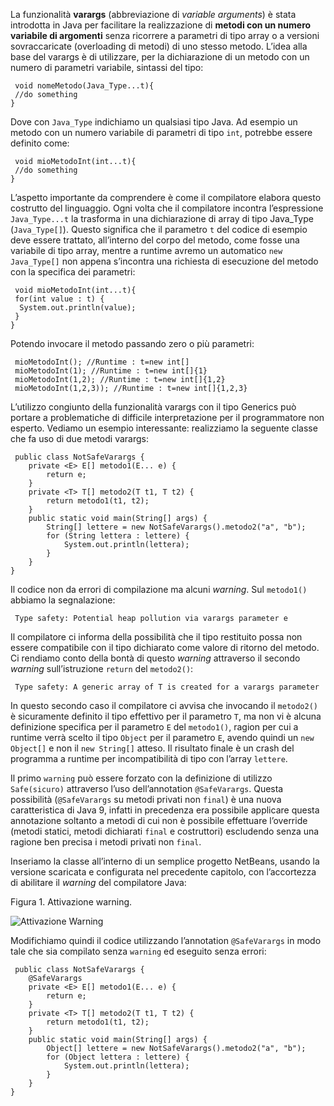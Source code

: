 La funzionalità **varargs** (abbreviazione di _variable arguments_) è stata introdotta in Java per facilitare la realizzazione di **metodi con un numero variabile di argomenti** senza ricorrere a parametri di tipo array o a versioni sovraccaricate (overloading di metodi) di uno stesso metodo. L’idea alla base del varargs è di utilizzare, per la dichiarazione di un metodo con un numero di parametri variabile, sintassi del tipo:

```
 void nomeMetodo(Java_Type...t){
 //do something
} 
```

Dove con `Java_Type` indichiamo un qualsiasi tipo Java. Ad esempio un metodo con un numero variabile di parametri di tipo `int`, potrebbe essere definito come:

```
 void mioMetodoInt(int...t){
 //do something
} 
```

L’aspetto importante da comprendere è come il compilatore elabora questo costrutto del linguaggio. Ogni volta che il compilatore incontra l’espressione `Java_Type...t` la trasforma in una dichiarazione di array di tipo Java_Type (`Java_Type[]`). Questo significa che il parametro `t` del codice di esempio deve essere trattato, all’interno del corpo del metodo, come fosse una variabile di tipo array, mentre a runtime avremo un automatico `new Java_Type[]` non appena s’incontra una richiesta di esecuzione del metodo con la specifica dei parametri:

```
 void mioMetodoInt(int...t){
 for(int value : t) {
  System.out.println(value);
 }
} 
```

Potendo invocare il metodo passando zero o più parametri:

```
 mioMetodoInt(); //Runtime : t=new int[]
 mioMetodoInt(1); //Runtime : t=new int[]{1}
 mioMetodoInt(1,2); //Runtime : t=new int[]{1,2}
 mioMetodoInt(1,2,3)); //Runtime : t=new int[]{1,2,3} 
```

L’utilizzo congiunto della funzionalità varargs con il tipo Generics può portare a problematiche di difficile interpretazione per il programmatore non esperto. Vediamo un esempio interessante: realizziamo la seguente classe che fa uso di due metodi varargs:

```
 public class NotSafeVarargs {
	private <E> E[] metodo1(E... e) {
		return e;
	}
	private <T> T[] metodo2(T t1, T t2) {
		return metodo1(t1, t2);
	}
	public static void main(String[] args) {
		String[] lettere = new NotSafeVarargs().metodo2("a", "b");
		for (String lettera : lettere) {
			System.out.println(lettera);
		}
	}
} 
```

Il codice non da errori di compilazione ma alcuni _warning_. Sul `metodo1()` abbiamo la segnalazione:

```
 Type safety: Potential heap pollution via varargs parameter e 
```

Il compilatore ci informa della possibilità che il tipo restituito possa non essere compatibile con il tipo dichiarato come valore di ritorno del metodo. Ci rendiamo conto della bontà di questo _warning_ attraverso il secondo _warning_ sull’istruzione `return` del `metodo2()`:

```
 Type safety: A generic array of T is created for a varargs parameter 
```

In questo secondo caso il compilatore ci avvisa che invocando il `metodo2()` è sicuramente definito il tipo effettivo per il parametro `T`, ma non vi è alcuna definizione specifica per il parametro `E` del `metodo1()`, ragion per cui a runtime verrà scelto il tipo `Object` per il parametro `E`, avendo quindi un `new Object[]` e non il `new String[]` atteso. Il risultato finale è un crash del programma a runtime per incompatibilità di tipo con l’array `lettere`.

Il primo `warning` può essere forzato con la definizione di utilizzo `Safe(sicuro)` attraverso l’uso dell’annotation `@SafeVarargs`. Questa possibilità (`@SafeVarargs` su metodi privati non `final`) è una nuova caratteristica di Java 9, infatti in precedenza era possibile applicare questa annotazione soltanto a metodi di cui non è possibile effettuare l’override (metodi statici, metodi dichiarati `final` e costruttori) escludendo senza una ragione ben precisa i metodi privati non `final`.

Inseriamo la classe all’interno di un semplice progetto NetBeans, usando la versione scaricata e configurata nel precedente capitolo, con l’accortezza di abilitare il _warning_ del compilatore Java:

Figura 1. Attivazione warning.

![Attivazione Warning](https://tbm-html.s3.amazonaws.com/app/uploads/2017/12/cap2_img1.png)

Modifichiamo quindi il codice utilizzando l’annotation `@SafeVarargs` in modo tale che sia compilato senza `warning` ed eseguito senza errori:

```
 public class NotSafeVarargs {
    @SafeVarargs
    private <E> E[] metodo1(E... e) {
        return e;
    }
    private <T> T[] metodo2(T t1, T t2) {
        return metodo1(t1, t2);
    }
    public static void main(String[] args) {
        Object[] lettere = new NotSafeVarargs().metodo2("a", "b");
        for (Object lettera : lettere) {
            System.out.println(lettera);
        }
    }
} 
```